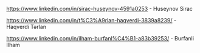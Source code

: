 

https://www.linkedin.com/in/sirac-huseynov-4591a0253 - Huseynov Sirac



https://www.linkedin.com/in/t%C3%A9rlan-haqverdi-3839a8239/ - Haqverdi Tərlan



https://www.linkedin.com/in/ilham-burfanl%C4%B1-a83b39253/ - Burfanli Ilham

